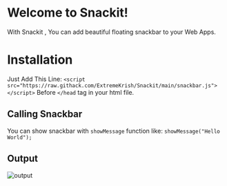 # Welcome to Snackit!

With Snackit , You can add beautiful floating snackbar to your Web Apps.


# Installation

Just Add This Line:
`<script src="https://raw.githack.com/ExtremeKrish/Snackit/main/snackbar.js"></script>`
Before `</head` tag in your html file.

## Calling Snackbar
You can show snackbar with `showMessage` function like:
`showMessage("Hello World");`


## Output

![output](https://ibb.co/CwR4V2y "Output")
